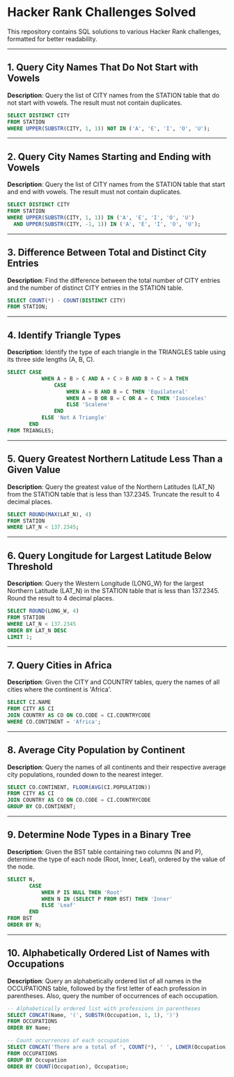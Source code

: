 # Hacker Rank Challenges Solved

This repository contains SQL solutions to various Hacker Rank challenges, formatted for better readability.

---

## 1. Query City Names That Do Not Start with Vowels

**Description**: Query the list of CITY names from the STATION table that do not start with vowels. The result must not contain duplicates.

```sql
SELECT DISTINCT CITY
FROM STATION
WHERE UPPER(SUBSTR(CITY, 1, 1)) NOT IN ('A', 'E', 'I', 'O', 'U');
```

---

## 2. Query City Names Starting and Ending with Vowels

**Description**: Query the list of CITY names from the STATION table that start and end with vowels. The result must not contain duplicates.

```sql
SELECT DISTINCT CITY
FROM STATION
WHERE UPPER(SUBSTR(CITY, 1, 1)) IN ('A', 'E', 'I', 'O', 'U')
  AND UPPER(SUBSTR(CITY, -1, 1)) IN ('A', 'E', 'I', 'O', 'U');
```

---

## 3. Difference Between Total and Distinct City Entries

**Description**: Find the difference between the total number of CITY entries and the number of distinct CITY entries in the STATION table.

```sql
SELECT COUNT(*) - COUNT(DISTINCT CITY)
FROM STATION;
```

---

## 4. Identify Triangle Types

**Description**: Identify the type of each triangle in the TRIANGLES table using its three side lengths (A, B, C).

```sql
SELECT CASE
           WHEN A + B > C AND A + C > B AND B + C > A THEN
               CASE
                   WHEN A = B AND B = C THEN 'Equilateral'
                   WHEN A = B OR B = C OR A = C THEN 'Isosceles'
                   ELSE 'Scalene'
               END
           ELSE 'Not A Triangle'
       END
FROM TRIANGLES;
```

---

## 5. Query Greatest Northern Latitude Less Than a Given Value

**Description**: Query the greatest value of the Northern Latitudes (LAT_N) from the STATION table that is less than 137.2345. Truncate the result to 4 decimal places.

```sql
SELECT ROUND(MAX(LAT_N), 4)
FROM STATION
WHERE LAT_N < 137.2345;
```

---

## 6. Query Longitude for Largest Latitude Below Threshold

**Description**: Query the Western Longitude (LONG_W) for the largest Northern Latitude (LAT_N) in the STATION table that is less than 137.2345. Round the result to 4 decimal places.

```sql
SELECT ROUND(LONG_W, 4)
FROM STATION
WHERE LAT_N < 137.2345
ORDER BY LAT_N DESC
LIMIT 1;
```

---

## 7. Query Cities in Africa

**Description**: Given the CITY and COUNTRY tables, query the names of all cities where the continent is 'Africa'.

```sql
SELECT CI.NAME
FROM CITY AS CI
JOIN COUNTRY AS CO ON CO.CODE = CI.COUNTRYCODE
WHERE CO.CONTINENT = 'Africa';
```

---

## 8. Average City Population by Continent

**Description**: Query the names of all continents and their respective average city populations, rounded down to the nearest integer.

```sql
SELECT CO.CONTINENT, FLOOR(AVG(CI.POPULATION))
FROM CITY AS CI
JOIN COUNTRY AS CO ON CO.CODE = CI.COUNTRYCODE
GROUP BY CO.CONTINENT;
```

---

## 9. Determine Node Types in a Binary Tree

**Description**: Given the BST table containing two columns (N and P), determine the type of each node (Root, Inner, Leaf), ordered by the value of the node.

```sql
SELECT N,
       CASE
           WHEN P IS NULL THEN 'Root'
           WHEN N IN (SELECT P FROM BST) THEN 'Inner'
           ELSE 'Leaf'
       END
FROM BST
ORDER BY N;
```

---

## 10. Alphabetically Ordered List of Names with Occupations

**Description**: Query an alphabetically ordered list of all names in the OCCUPATIONS table, followed by the first letter of each profession in parentheses. Also, query the number of occurrences of each occupation.

```sql
-- Alphabetically ordered list with professions in parentheses
SELECT CONCAT(Name, '(', SUBSTR(Occupation, 1, 1), ')')
FROM OCCUPATIONS
ORDER BY Name;

-- Count occurrences of each occupation
SELECT CONCAT('There are a total of ', COUNT(*), ' ', LOWER(Occupation), 's.')
FROM OCCUPATIONS
GROUP BY Occupation
ORDER BY COUNT(Occupation), Occupation;

